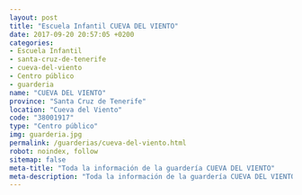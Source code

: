 ```yaml
---
layout: post
title: "Escuela Infantil CUEVA DEL VIENTO"
date: 2017-09-20 20:57:05 +0200
categories:
- Escuela Infantil
- santa-cruz-de-tenerife
- cueva-del-viento
- Centro público
- guarderia
name: "CUEVA DEL VIENTO"
province: "Santa Cruz de Tenerife"
location: "Cueva del Viento"
code: "38001917"
type: "Centro público"
img: guarderia.jpg
permalink: /guarderias/cueva-del-viento.html
robot: noindex, follow
sitemap: false
meta-title: "Toda la información de la guardería CUEVA DEL VIENTO"
meta-description: "Toda la información de la guardería CUEVA DEL VIENTO"
---
```

